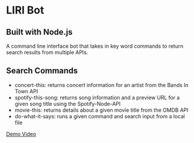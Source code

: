 # LIRI Bot
## Built with Node.js

A command line interface bot that takes in key word commands to return search results from multiple APIs.

## Search Commands

- concert-this: returns concert information for an artist from the Bands In Town API
- spotify-this-song: returns song information and a preview URL for a given song title using the Spotify-Node-API
- movie-this: returns details about a given movie title from the OMDB API
- do-what-it-says: runs a given command and search input from a local file

[Demo Video](https://drive.google.com/file/d/1y4Z4oBkDBna0AA5xVKpoOG8fILIAXa49/view?usp=sharing)

